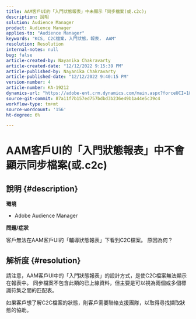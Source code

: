 ```yaml
---
title: AAM客戶UI的「入門狀態報表」中未顯示「同步檔案(或.c2c)」
description: 說明
solution: Audience Manager
product: Audience Manager
applies-to: "Audience Manager"
keywords: "KCS, C2C檔案，入門狀態，報表， AAM"
resolution: Resolution
internal-notes: null
bug: false
article-created-by: Nayanika Chakravarty
article-created-date: "12/12/2022 9:15:39 PM"
article-published-by: Nayanika Chakravarty
article-published-date: "12/12/2022 9:40:15 PM"
version-number: 4
article-number: KA-19212
dynamics-url: "https://adobe-ent.crm.dynamics.com/main.aspx?forceUCI=1&pagetype=entityrecord&etn=knowledgearticle&id=b082b21e-627a-ed11-81ac-6045bd006b25"
source-git-commit: 87a11f7b157ed757bdbd3b236e49b1a44e5c39c4
workflow-type: tm+mt
source-wordcount: '156'
ht-degree: 6%

---
```


# AAM客戶UI的「入門狀態報表」中不會顯示同步檔案(或.c2c)

## 說明 {#description}


<b>環境</b>

- Adobe Audience Manager

<b>問題/症狀</b>

客戶無法在AAM客戶UI的「輔導狀態報表」下看到C2C檔案。 原因為何？


## 解析度 {#resolution}


請注意，AAM客戶UI中的「入門狀態報表」的設計方式，是使C2C檔案無法顯示在報表中。 同步檔案不包含此類的已上線資料，但主要是可以視為兩個或多個標識符集之間的匹配表。

如果客戶想了解C2C檔案的狀態，則客戶需要聯絡支援團隊，以取得尋找擷取狀態的協助。

